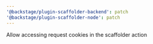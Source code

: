 ```yaml
---
'@backstage/plugin-scaffolder-backend': patch
'@backstage/plugin-scaffolder-node': patch
---
```


Allow accessing request cookies in the scaffolder action
